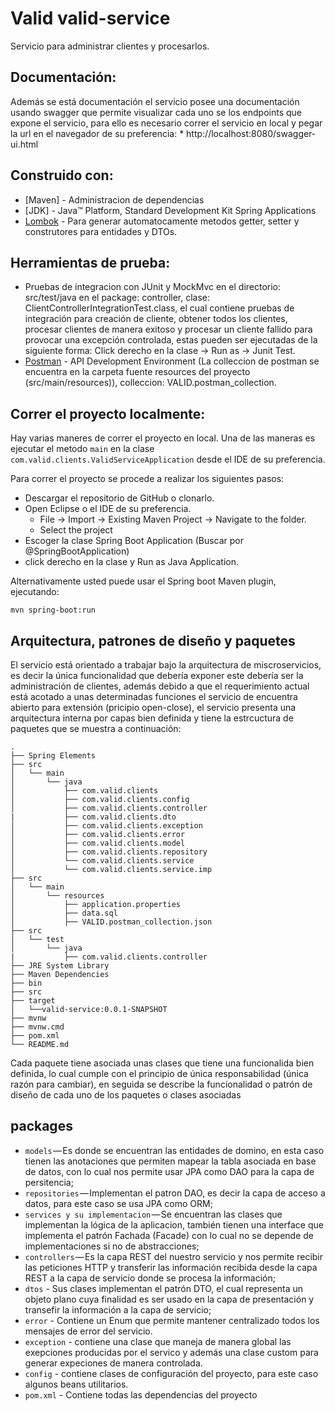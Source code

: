 # Valid  valid-service
Servicio para administrar clientes  y procesarlos.


## Documentación:
Además se está documentación  el servicio posee una documentación usando swagger que permite visualizar cada uno se los endpoints que expone el servicio, para ello es necesario correr el servicio en local  y pegar la url en el navegador de su preferencia:
	* http://localhost:8080/swagger-ui.html
## Construido con:

* 	[Maven] - Administracion de dependencias
* 	[JDK] - Java™ Platform, Standard  Development Kit
Spring Applications
* 	[Lombok](https://projectlombok.org/) - Para generar automatocamente metodos getter, setter y construtores para  	entidades y DTOs.



## Herramientas de prueba:
*   Pruebas de integracion con JUnit y MockMvc en el directorio: src/test/java en el package: controller, clase: ClientControllerIntegrationTest.class, el cual contiene pruebas de integración para creación de cliente, obtener todos los clientes, procesar clientes de manera exitoso y procesar un cliente fallido para provocar una excepción controlada, estas pueden ser ejecutadas de la siguiente forma: Click derecho en la clase -> Run as -> Junit Test.
* 	[Postman](https://www.getpostman.com/) - API Development Environment (La colleccion de postman se encuentra en la carpeta fuente resources del proyecto (src/main/resources)), colleccion: VALID.postman_collection.



## Correr el proyecto localmente:
Hay varias maneres de correr el proyecto en local. Una de las maneras es ejecutar el metodo `main`  en la clase `com.valid.clients.ValidServiceApplication` desde el IDE de su preferencia.

Para correr el proyecto se procede a realizar los siguientes pasos:
* 	Descargar el repositorio de GitHub o clonarlo.
* 	Open Eclipse o el IDE de su preferencia.
	* File -> Import -> Existing Maven Project -> Navigate to the folder.
	* Select the project
* 	Escoger la clase Spring Boot Application (Buscar por  @SpringBootApplication)
* 	click derecho en la clase y  Run as Java Application.

Alternativamente usted puede usar el Spring boot Maven plugin, ejecutando:

```shell
mvn spring-boot:run
```

## Arquitectura, patrones de diseño y paquetes

El servicio está orientado a trabajar bajo la arquitectura de miscroservicios, es decir la única funcionalidad que debería exponer este debería ser la administración de clientes, además debido a que el requerimiento actual está acotado a unas determinadas funciones el servicio de encuentra abierto para extensión (pricipio open-close), el servicio presenta una arquitectura interna por capas bien definida y tiene la estrcuctura de paquetes que se muestra a continuación:

```text
.
├── Spring Elements
├── src
│   └── main
│       └── java
│           ├── com.valid.clients
│           ├── com.valid.clients.config
│           ├── com.valid.clients.controller
|           ├── com.valid.clients.dto
│           ├── com.valid.clients.exception
│           ├── com.valid.clients.error
│           ├── com.valid.clients.model
│           ├── com.valid.clients.repository
│           └── com.valid.clients.service
│           └── com.valid.clients.service.imp
├── src
│   └── main
│       └── resources
│           ├── application.properties
│           ├── data.sql
│           ├── VALID.postman_collection.json
├── src
│   └── test
│       └── java
|           ├── com.valid.clients.controller
├── JRE System Library
├── Maven Dependencies
├── bin
├── src
├── target
│   └──valid-service:0.0.1-SNAPSHOT
├── mvnw
├── mvnw.cmd
├── pom.xml
└── README.md
```

Cada paquete tiene asociada unas clases que tiene una funcionalida bien definida, lo cual cumple con el principio de única responsabilidad (única razón para cambiar), en seguida se describe la funcionalidad o patrón de diseño de cada uno de los paquetes o clases asociadas

## packages

* 	`models` — Es donde se encuentran las entidades de domino, en esta caso tienen las anotaciones que permiten mapear la 	   tabla asociada en base de datos, con lo cual nos permite usar JPA como DAO para la capa de persitencia;
* 	`repositories` — Implementan el patron DAO, es decir la capa de acceso a datos, para este caso se usa JPA como ORM;
* 	`services y su implementacion` — Se encuentran las clases que implementan la lógica de la aplicacion, también tienen 	  una interface que implementa el patrón Fachada (Facade) con lo cual no se depende de implementaciones si no de  			 abstracciones;
* 	`controllers` — Es la capa REST del nuestro servicio y nos permite recibir las peticiones HTTP y  transferir 	  las 	   información recibida desde la capa REST a la capa de servicio donde se procesa la información;
*    `dtos` - Sus clases implementan el patrón DTO, el cual representa un objeto plano cuya finalidad es ser usado en la 	   capa de presentación y transefir la información a la capa de servicio;
*   `error` - Contiene un Enum que permite mantener centralizado todos los mensajes de error del servicio.
*   `exception` - contiene  una clase que maneja de manera global las exepciones producidas por el servico y además      	  una clase custom para generar expeciones de manera controlada.
*    `config` - contiene clases de configuración del proyecto, para este caso algunos beans utilitarios.
* 	`pom.xml` - Contiene todas las dependencias del proyecto
